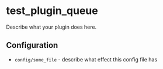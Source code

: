 test_plugin_queue
========

Describe what your plugin does here.

Configuration
-------------

* `config/some_file` - describe what effect this config file has
